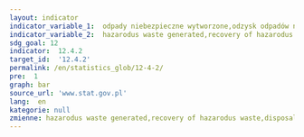 ```yaml
---
layout: indicator
indicator_variable_1:  odpady niebezpieczne wytworzone,odzysk odpadów niebezpiecznych,unieszkodliwienie odpadów niebezpiecznych
indicator_variable_2:  hazarodus waste generated,recovery of hazarodus waste,disposal of hazardous waste
sdg_goal: 12
indicator:  12.4.2
target_id:  '12.4.2'
permalink: /en/statistics_glob/12-4-2/
pre:  1
graph: bar
source_url: 'www.stat.gov.pl'
lang:  en
kategorie: null
zmienne: hazarodus waste generated,recovery of hazarodus waste,disposal of hazardous waste
---
```

